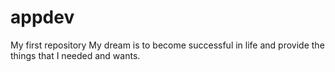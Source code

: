 # appdev
My first repository
My dream is to become successful in life and provide the things that I needed and wants.